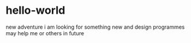 # hello-world
new adventure
i am looking for something new and design programmes may help me or others in future
